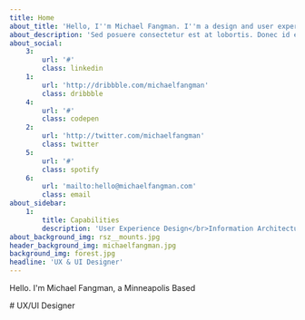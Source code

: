 ```yaml
---
title: Home
about_title: 'Hello, I''m Michael Fangman. I''m a design and user experience professional based in Minneapolis, MN.'
about_description: 'Sed posuere consectetur est at lobortis. Donec id elit non mi porta gravida at eget metus. Cras mattis consectetur purus sit amet fermentum. Donec ullamcorper nulla non metus auctor fringilla. Donec sed odio dui. Duis mollis, est non commodo luctus, nisi erat porttitor ligula, eget lacinia odio sem nec elit.'
about_social:
    3:
        url: '#'
        class: linkedin
    1:
        url: 'http://dribbble.com/michaelfangman'
        class: dribbble
    4:
        url: '#'
        class: codepen
    2:
        url: 'http://twitter.com/michaelfangman'
        class: twitter
    5:
        url: '#'
        class: spotify
    6:
        url: 'mailto:hello@michaelfangman.com'
        class: email
about_sidebar:
    1:
        title: Capabilities
        description: 'User Experience Design</br>Information Architecture<br>User Interface Design'
about_background_img: rsz__mounts.jpg
header_background_img: michaelfangman.jpg
background_img: forest.jpg
headline: 'UX & UI Designer'
---
```


<p class="subhead">Hello. I'm Michael Fangman, a Minneapolis Based</p>
# UX/UI Designer